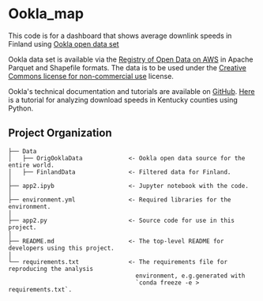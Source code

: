 # Ookla_map

This code is for a dashboard that shows average downlink speeds in Finland using [Ookla open data set](https://www.speedtest.net/insights/blog/announcing-ookla-open-datasets)

Ookla data set is available via the [Registry of Open Data on AWS](https://registry.opendata.aws/speedtest-global-performance/) in Apache Parquet and Shapefile formats. The data is to be used under the [Creative Commons license for non-commercial use](https://creativecommons.org/licenses/by-nc-sa/4.0/) license.

Ookla's technical documentation and tutorials are available on [GitHub](https://github.com/teamookla/ookla-open-data).
[Here](https://github.com/teamookla/ookla-open-data/blob/master/tutorials/aggregate_by_county_py.ipynb) is a tutorial for analyzing download speeds in Kentucky counties using Python.

Project Organization
------------

    ├── Data
    │   ├── OrigOoklaData             <- Ookla open data source for the entire world.
    │   ├── FinlandData               <- Filtered data for Finland.
    │
    ├── app2.ipyb                     <- Jupyter notebook with the code.                 
    │    
    ├── environment.yml               <- Required libraries for the environment.
    │
    ├── app2.py                       <- Source code for use in this project.
    │            
    ├── README.md                     <- The top-level README for developers using this project.
    │                
    └── requirements.txt              <- The requirements file for reproducing the analysis
                                        environment, e.g.generated with
                                        `conda freeze -e > requirements.txt`.
